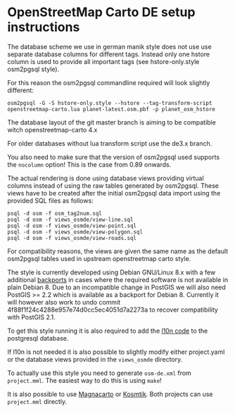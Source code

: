 # OpenStreetMap Carto DE setup instructions

The database scheme we use in german manik style does not use use separate
database columns for different tags. Instead only one hstore column is used
to provide all important tags (see hstore-only.style osm2pgsql style).

For this reason the osm2pgsql commandline required will look slightly different:

```
osm2pgsql -G -S hstore-only.style --hstore --tag-transform-script openstreetmap-carto.lua planet-latest.osm.pbf -p planet_osm_hstore
```

The database layout of the git master branch is aiming to be compatible witch
openstreetmap-carto 4.x

For older databases without lua transform script use the de3.x branch.

You also need to make sure that the version of osm2pgsql used supports the `nocolumn` option!
This is the case from 0.89 onwards. 

The actual rendering is done using database views providing virtual columns
instead of using the raw tables generated by osm2pgsql. These views have to
be created after the initial osm2pgsql data import using the provided SQL
files as follows:

```
psql -d osm -f osm_tag2num.sql
psql -d osm -f views_osmde/view-line.sql
psql -d osm -f views_osmde/view-point.sql
psql -d osm -f views_osmde/view-polygon.sql
psql -d osm -f views_osmde/view-roads.sql
```

For compatibility reasons, the views are given the same name as the default
osm2pgsql tables used in upstream openstreetmap carto style.

The style is currently developed using Debian GNU/Linux 8.x with a few
additional [backports](https://tile.openstreetmap.de/debian8-backports/)
in cases where the required software is not available in plain Debian 8.
Due to an incompatible change in PostGIS we will also need PostGIS >= 2.2
which is available as a backport for Debian 8.  Currently it will however
also work to undo commit 4f88f1f24c4288e957e74d0cc5ec4051d7a2273a to
recover compatibility with PostGIS 2.1.

To get this style running it is also required to add the
[l10n code](https://github.com/giggls/mapnik-german-l10n)
to the postgresql database.

If l10n is not needed it is also possible to slightly modify either
project.yaml or the database views provided in the `views_osmde` directory.

To actually use this style you need to generate ```osm-de.xml``` from ```project.mml```.
The easiest way to do this is using ```make```!

It is also possible to use [Magnacarto](https://github.com/omniscale/magnacarto) or
[Kosmtik](https://github.com/kosmtik/kosmtik).
Both projects can use ```project.mml``` directly.
